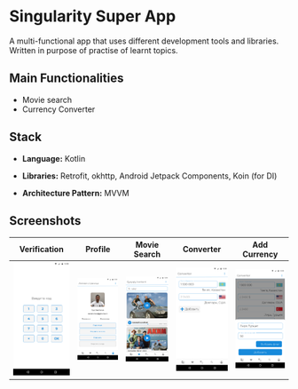 # Singularity Super App

A multi-functional app that uses different development tools and libraries. Written in purpose of practise of learnt topics. 

## Main Functionalities

- Movie search
- Currency Converter

## Stack
- **Language:** Kotlin

- **Libraries:** Retrofit, okhttp, Android Jetpack Components, Koin (for DI) 

- **Architecture Pattern:** MVVM 

## Screenshots
Verification | Profile | Movie Search | Converter | Add Currency
--- | --- | --- | --- | --- 
<img src="assets/pincode.png" width="200"> | <img src="assets/profile.png" width="200"> | <img src="assets/movies.png" width="200"> | <img src="assets/converter.png" width="200"> | <img src="assets/add_currency.png" width="200"> 




